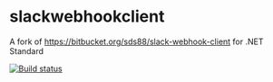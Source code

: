 # slackwebhookclient
A fork of https://bitbucket.org/sds88/slack-webhook-client for .NET Standard

[![Build status](https://ci.appveyor.com/api/projects/status/qe28ih0t37j23vnd/branch/master?svg=true)](https://ci.appveyor.com/project/wgraham17/slackwebhookclient/branch/master)
